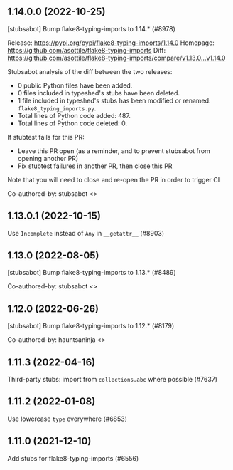 ## 1.14.0.0 (2022-10-25)

[stubsabot] Bump flake8-typing-imports to 1.14.* (#8978)

Release: https://pypi.org/pypi/flake8-typing-imports/1.14.0
Homepage: https://github.com/asottile/flake8-typing-imports
Diff: https://github.com/asottile/flake8-typing-imports/compare/v1.13.0...v1.14.0

Stubsabot analysis of the diff between the two releases:
 - 0 public Python files have been added.
 - 0 files included in typeshed's stubs have been deleted.
 - 1 file included in typeshed's stubs has been modified or renamed: `flake8_typing_imports.py`.
 - Total lines of Python code added: 487.
 - Total lines of Python code deleted: 0.

If stubtest fails for this PR:
- Leave this PR open (as a reminder, and to prevent stubsabot from opening another PR)
- Fix stubtest failures in another PR, then close this PR

Note that you will need to close and re-open the PR in order to trigger CI

Co-authored-by: stubsabot <>

## 1.13.0.1 (2022-10-15)

Use `Incomplete` instead of `Any` in `__getattr__` (#8903)

## 1.13.0 (2022-08-05)

[stubsabot] Bump flake8-typing-imports to 1.13.* (#8489)

Co-authored-by: stubsabot <>

## 1.12.0 (2022-06-26)

[stubsabot] Bump flake8-typing-imports to 1.12.* (#8179)

Co-authored-by: hauntsaninja <>

## 1.11.3 (2022-04-16)

Third-party stubs: import from `collections.abc` where possible (#7637)

## 1.11.2 (2022-01-08)

Use lowercase `type` everywhere (#6853)

## 1.11.0 (2021-12-10)

Add stubs for flake8-typing-imports (#6556)

